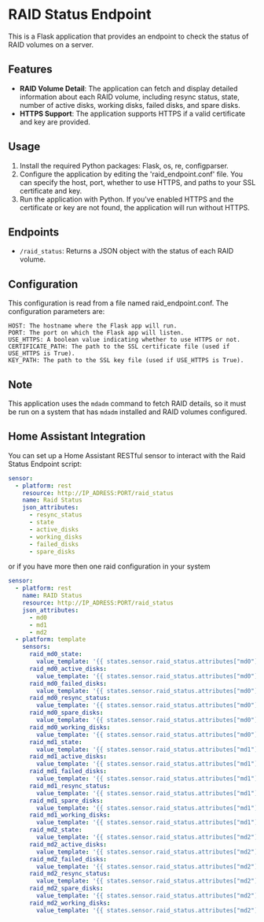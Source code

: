 # RAID Status Endpoint

This is a Flask application that provides an endpoint to check the status of RAID volumes on a server.

## Features

- **RAID Volume Detail**: The application can fetch and display detailed information about each RAID volume, including resync status, state, number of active disks, working disks, failed disks, and spare disks.
- **HTTPS Support**: The application supports HTTPS if a valid certificate and key are provided.

## Usage

1. Install the required Python packages: Flask, os, re, configparser.
2. Configure the application by editing the 'raid_endpoint.conf' file. You can specify the host, port, whether to use HTTPS, and paths to your SSL certificate and key.
3. Run the application with Python. If you've enabled HTTPS and the certificate or key are not found, the application will run without HTTPS.

## Endpoints

- `/raid_status`: Returns a JSON object with the status of each RAID volume.

## Configuration

This configuration is read from a file named raid_endpoint.conf. The configuration parameters are:

    HOST: The hostname where the Flask app will run.
    PORT: The port on which the Flask app will listen.
    USE_HTTPS: A boolean value indicating whether to use HTTPS or not.
    CERTIFICATE_PATH: The path to the SSL certificate file (used if USE_HTTPS is True).
    KEY_PATH: The path to the SSL key file (used if USE_HTTPS is True).

## Note

This application uses the `mdadm` command to fetch RAID details, so it must be run on a system that has `mdadm` installed and RAID volumes configured.

## Home Assistant Integration

You can set up a Home Assistant RESTful sensor to interact with the Raid Status Endpoint script:

```yaml
sensor:
  - platform: rest
    resource: http://IP_ADRESS:PORT/raid_status
    name: Raid Status
    json_attributes:
      - resync_status
      - state
      - active_disks
      - working_disks
      - failed_disks
      - spare_disks
```
or if you have more then one raid configuration in your system

```yaml
sensor:
  - platform: rest
    name: RAID Status
    resource: http://IP_ADRESS:PORT/raid_status
    json_attributes:
      - md0
      - md1
      - md2
  - platform: template
    sensors:
      raid_md0_state:
        value_template: '{{ states.sensor.raid_status.attributes["md0"]["state"] }}'
      raid_md0_active_disks:
        value_template: '{{ states.sensor.raid_status.attributes["md0"]["active_disks"] }}'
      raid_md0_failed_disks:
        value_template: '{{ states.sensor.raid_status.attributes["md0"]["failed_disks"] }}'
      raid_md0_resync_status:
        value_template: '{{ states.sensor.raid_status.attributes["md0"]["resync_status"] }}'
      raid_md0_spare_disks:
        value_template: '{{ states.sensor.raid_status.attributes["md0"]["spare_disks"] }}'
      raid_md0_working_disks:
        value_template: '{{ states.sensor.raid_status.attributes["md0"]["working_disks"] }}'
      raid_md1_state:
        value_template: '{{ states.sensor.raid_status.attributes["md1"]["state"] }}'
      raid_md1_active_disks:
        value_template: '{{ states.sensor.raid_status.attributes["md1"]["active_disks"] }}'
      raid_md1_failed_disks:
        value_template: '{{ states.sensor.raid_status.attributes["md1"]["failed_disks"] }}'
      raid_md1_resync_status:
        value_template: '{{ states.sensor.raid_status.attributes["md1"]["resync_status"] }}'
      raid_md1_spare_disks:
        value_template: '{{ states.sensor.raid_status.attributes["md1"]["spare_disks"] }}'
      raid_md1_working_disks:
        value_template: '{{ states.sensor.raid_status.attributes["md1"]["working_disks"] }}'
      raid_md2_state:
        value_template: '{{ states.sensor.raid_status.attributes["md2"]["state"] }}'
      raid_md2_active_disks:
        value_template: '{{ states.sensor.raid_status.attributes["md2"]["active_disks"] }}'
      raid_md2_failed_disks:
        value_template: '{{ states.sensor.raid_status.attributes["md2"]["failed_disks"] }}'
      raid_md2_resync_status:
        value_template: '{{ states.sensor.raid_status.attributes["md2"]["resync_status"] }}'
      raid_md2_spare_disks:
        value_template: '{{ states.sensor.raid_status.attributes["md2"]["spare_disks"] }}'
      raid_md2_working_disks:
        value_template: '{{ states.sensor.raid_status.attributes["md2"]["working_disks"] }}'

```
